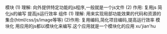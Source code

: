 模块
    (1) 理解: 向外提供特定功能的js程序,一般就是一个js文件
    (2) 作用: 复用js 简化js的编写 提高js运行效率
组件
    (1) 理解: 用来实现局部功能效果的代码和资源的集合(html/css/js/image等等)
    (2)作用: 复用编码,简化项目编码,提高运行效率
模块化
    用应用的js都以模块化来编写.这个应用就是一个模块化的应用
xu'jian'hu
